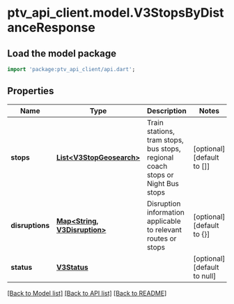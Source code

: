 # ptv_api_client.model.V3StopsByDistanceResponse

## Load the model package
```dart
import 'package:ptv_api_client/api.dart';
```

## Properties
Name | Type | Description | Notes
------------ | ------------- | ------------- | -------------
**stops** | [**List&lt;V3StopGeosearch&gt;**](V3StopGeosearch.md) | Train stations, tram stops, bus stops, regional coach stops or Night Bus stops | [optional] [default to []]
**disruptions** | [**Map&lt;String, V3Disruption&gt;**](V3Disruption.md) | Disruption information applicable to relevant routes or stops | [optional] [default to {}]
**status** | [**V3Status**](V3Status.md) |  | [optional] [default to null]

[[Back to Model list]](../README.md#documentation-for-models) [[Back to API list]](../README.md#documentation-for-api-endpoints) [[Back to README]](../README.md)



